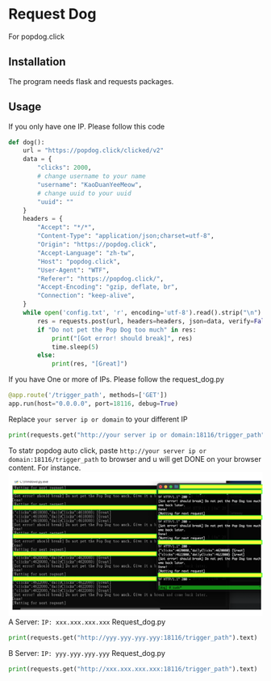 # Request Dog

For popdog.click

## Installation

The program needs flask and requests packages.

## Usage

If you only have one IP. Please follow this code
```python
def dog():
    url = "https://popdog.click/clicked/v2"
    data = {
        "clicks": 2000,
        # change username to your name
        "username": "KaoDuanYeeMeow",
        # change uuid to your uuid
        "uuid": ""
    }
    headers = {
        "Accept": "*/*",
        "Content-Type": "application/json;charset=utf-8",
        "Origin": "https://popdog.click",
        "Accept-Language": "zh-tw",
        "Host": "popdog.click",
        "User-Agent": "WTF",
        "Referer": "https://popdog.click/",
        "Accept-Encoding": "gzip, deflate, br",
        "Connection": "keep-alive",
    }
    while open('config.txt', 'r', encoding='utf-8').read().strip("\n") == "1":
        res = requests.post(url, headers=headers, json=data, verify=False).text
        if "Do not pet the Pop Dog too much" in res:
            print("[Got error! should break]", res)
            time.sleep(5)
        else:
            print(res, "[Great]")
```
If you have  One or more of IPs.
Please follow the request_dog.py
```python
@app.route('/trigger_path', methods=['GET'])
app.run(host="0.0.0.0", port=18116, debug=True)
```
Replace `your server ip or domain` to your different IP
```python
print(requests.get("http://your server ip or domain:18116/trigger_path").text)
```
To statr popdog auto click, paste `http://your server ip or domain:18116/trigger_path` to browser and u will get DONE on your browser content.
For instance.
![A-B](./photo.png "A-B")
A Server:
`
IP: xxx.xxx.xxx.xxx
`
Request_dog.py
```python
print(requests.get("http://yyy.yyy.yyy.yyy:18116/trigger_path").text)
```
B Server:
`
IP: yyy.yyy.yyy.yyy
`
Request_dog.py
```python
print(requests.get("http://xxx.xxx.xxx.xxx:18116/trigger_path").text)
```

